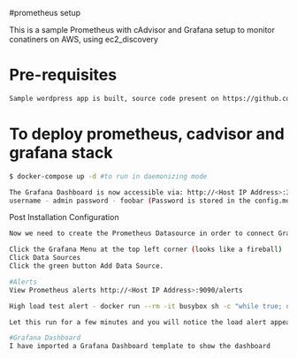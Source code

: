 #prometheus setup

This is a sample Prometheus with cAdvisor and Grafana setup to monitor conatiners on AWS, using ec2_discovery

# Pre-requisites

```bash
Sample wordpress app is built, source code present on https://github.com/surenbika/cake.git
```

# To deploy prometheus, cadvisor and grafana stack

```bash
$ docker-compose up -d #to run in daemonizing mode

The Grafana Dashboard is now accessible via: http://<Host IP Address>:3000 for example http://192.168.10.1:3000
username - admin password - foobar (Password is stored in the config.monitoring env file)
```

Post Installation Configuration
```bash
Now we need to create the Prometheus Datasource in order to connect Grafana to Prometheus

Click the Grafana Menu at the top left corner (looks like a fireball)
Click Data Sources
Click the green button Add Data Source.
```

```bash
#Alerts
View Prometheus alerts http://<Host IP Address>:9090/alerts

High load test alert - docker run --rm -it busybox sh -c "while true; do :; done"

Let this run for a few minutes and you will notice the load alert appear. Then Ctrl+C to stop this container.

#Grafana Dashboard
I have imported a Grafana Dashboard template to show the dashboard
```
